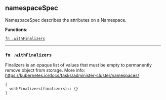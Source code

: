
## namespaceSpec
NamespaceSpec describes the attributes on a Namespace.

**Functions:**

[`fn .withFinalizers`](#fn-withfinalizers)  

---


### `fn .withFinalizers`
Finalizers is an opaque list of values that must be empty to permanently remove object from storage. More info: https://kubernetes.io/docs/tasks/administer-cluster/namespaces/
```jsonnet
{
  withFinalizers(finalizers):: {}
}
```

